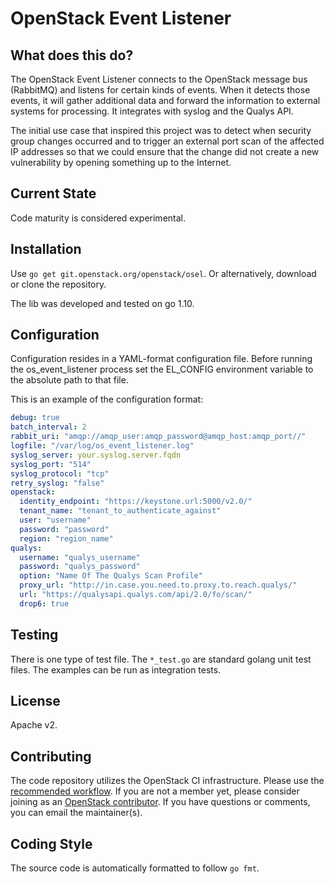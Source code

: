 OpenStack Event Listener
========================

What does this do?
------------------

The OpenStack Event Listener connects to the OpenStack message bus (RabbitMQ)
and listens for certain kinds of events.  When it detects those events, it will
gather additional data and forward the information to external systems for
processing.  It integrates with syslog and the Qualys API.

The initial use case that inspired this project was to detect when security
group changes occurred and to trigger an external port scan of the affected IP
addresses so that we could ensure that the change did not create a new
vulnerability by opening something up to the Internet.

Current State
-------------
Code maturity is considered experimental.

Installation
------------
Use `go get git.openstack.org/openstack/osel`.  Or alternatively,
download or clone the repository.

The lib was developed and tested on go 1.10. 

Configuration
-------------

Configuration resides in a YAML-format configuration file.  Before running the
os_event_listener process set the EL_CONFIG environment variable to the
absolute path to that file.

This is an example of the configuration format:

```yaml
debug: true
batch_interval: 2
rabbit_uri: "amqp://amqp_user:amqp_password@amqp_host:amqp_port//"
logfile: "/var/log/os_event_listener.log"
syslog_server: your.syslog.server.fqdn
syslog_port: "514"
syslog_protocol: "tcp"
retry_syslog: "false"
openstack:
  identity_endpoint: "https://keystone.url:5000/v2.0/"
  tenant_name: "tenant_to_authenticate_against"
  user: "username"
  password: "password"
  region: "region_name"
qualys:
  username: "qualys_username"
  password: "qualys_password"
  option: "Name Of The Qualys Scan Profile"
  proxy_url: "http://in.case.you.need.to.proxy.to.reach.qualys/"
  url: "https://qualysapi.qualys.com/api/2.0/fo/scan/"
  drop6: true
```

Testing
-------
There is one type of test file.  The `*_test.go` are standard golang unit test
files.  The examples can be run as integration tests.

License
-------
Apache v2.

Contributing
------------
The code repository utilizes the OpenStack CI infrastructure.  Please use the
[recommended
workflow](http://docs.openstack.org/infra/manual/developers.html#development-workflow).
If you are not a member yet, please consider joining as an [OpenStack
contributor](http://docs.openstack.org/infra/manual/developers.html).  If you
have questions or comments, you can email the maintainer(s).

Coding Style
------------
The source code is automatically formatted to follow `go fmt`.
